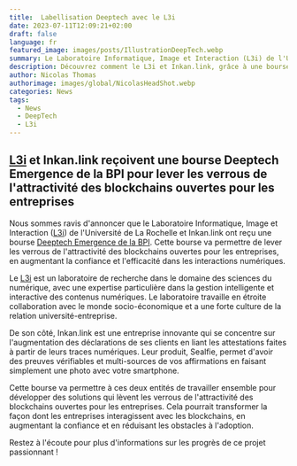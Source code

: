 ```yaml
---
title:  Labellisation Deeptech avec le L3i
date: 2023-07-11T12:09:21+02:00
draft: false
language: fr
featured_image: images/posts/IllustrationDeepTech.webp
summary: Le Laboratoire Informatique, Image et Interaction (L3i) de l'Université de La Rochelle et Inkan.link ont obtenu une bourse Deeptech Emergence de la BPI. Ce financement vise à lever les verrous de l'attractivité des blockchains ouvertes pour les entreprises, en augmentant la confiance et l'efficacité dans les interactions numériques. Les deux entités travailleront ensemble pour développer des solutions innovantes, avec l'objectif de transformer la façon dont les entreprises interagissent avec les blockchains.
description: Découvrez comment le L3i et Inkan.link, grâce à une bourse Deeptech Emergence de la BPI, s'engagent à lever les verrous de l'attractivité des blockchains ouvertes pour les entreprises. En combinant expertise en sciences du numérique et innovation en attestations numériques, ils visent à transformer l'interaction des entreprises avec les blockchains.
author: Nicolas Thomas
authorimage: images/global/NicolasHeadShot.webp
categories: News
tags:
  - News
  - DeepTech
  - L3i
---
```


## [L3i](https://l3i.univ-larochelle.fr/) et Inkan.link reçoivent une bourse Deeptech Emergence de la BPI pour lever les verrous de l'attractivité des blockchains ouvertes pour les entreprises

Nous sommes ravis d'annoncer que le Laboratoire Informatique, Image et Interaction ([L3i](https://l3i.univ-larochelle.fr/)) de l'Université de La Rochelle et Inkan.link ont reçu une bourse [Deeptech Emergence de la BPI](https://www.bpifrance.fr/catalogue-offres/soutien-a-linnovation/bourse-french-tech-emergence). Cette bourse va permettre de lever les verrous de l'attractivité des blockchains ouvertes pour les entreprises, en augmentant la confiance et l'efficacité dans les interactions numériques.

Le [L3i](https://l3i.univ-larochelle.fr/) est un laboratoire de recherche dans le domaine des sciences du numérique, avec une expertise particulière dans la gestion intelligente et interactive des contenus numériques. Le laboratoire travaille en étroite collaboration avec le monde socio-économique et a une forte culture de la relation université-entreprise.

De son côté, Inkan.link est une entreprise innovante qui se concentre sur l'augmentation des déclarations de ses clients en liant les attestations faites à partir de leurs traces numériques. Leur produit, Sealfie, permet d'avoir des preuves vérifiables et multi-sources de vos affirmations en faisant simplement une photo avec votre smartphone.

Cette bourse va permettre à ces deux entités de travailler ensemble pour développer des solutions qui lèvent les verrous de l'attractivité des blockchains ouvertes pour les entreprises. Cela pourrait transformer la façon dont les entreprises interagissent avec les blockchains, en augmentant la confiance et en réduisant les obstacles à l'adoption.

Restez à l'écoute pour plus d'informations sur les progrès de ce projet passionnant !




